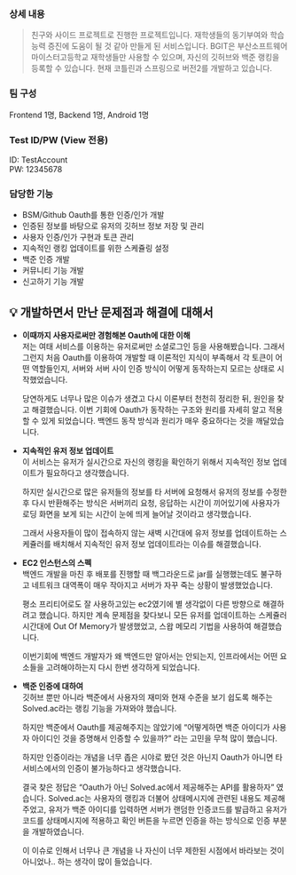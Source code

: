 ### 상세 내용
> 친구와 사이드 프로젝트로 진행한 프로젝트입니다. 재학생들의 동기부여와 학습 능력 증진에 도움이 될 것 같아 만들게 된 서비스입니다. BGIT은 부산소프트웨어마이스터고등학교 재학생들만 사용할 수 있으며, 자신의 깃허브와 백준 랭킹을 등록할 수 있습니다. 현재 코틀린과 스프링으로 버전2를 개발하고 있습니다.

### 팀 구성
Frontend 1명, Backend 1명, Android 1명

### Test ID/PW (View 전용)
ID: TestAccount <br>
PW: 12345678

### 담당한 기능
- BSM/Github Oauth를 통한 인증/인가 개발
- 인증된 정보를 바탕으로 유저의 깃허브 정보 저장 및 관리
- 사용자 인증/인가 구현과 토큰 관리
- 지속적인 랭킹 업데이트를 위한 스케쥴링 설정
- 백준 인증 개발
- 커뮤니티 기능 개발
- 신고하기 기능 개발

## 💡 개발하면서 만난 문제점과 해결에 대해서

- **이때까지 사용자로써만 경험해본 Oauth에 대한 이해**<br>
저는 여태 서비스를 이용하는 유저로써만 소셜로그인 등을 사용해봤습니다. 그래서 그런지 처음 Oauth를 이용하여 개발할 때 이론적인 지식이 부족해서 각 토큰이 어떤 역할들인지, 서버와 서버 사이 인증 방식이 어떻게 동작하는지 모르는 상태로 시작했었습니다.
    
    당연하게도 너무나 많은 이슈가 생겼고 다시 이론부터 천천히 정리한 뒤, 원인을 찾고 해결했습니다. 이번 기회에 Oauth가 동작하는 구조와 원리를 자세히 알고 적용할 수 있게 되었습니다. 백엔드 동작 방식과 원리가 매우 중요하다는 것을 깨달았습니다.
    

- **지속적인 유저 정보 업데이트**<br>
이 서비스는 유저가 실시간으로 자신의 랭킹을 확인하기 위해서 지속적인 정보 업데이트가 필요하다고 생각했습니다.
    
    하지만 실시간으로 많은 유저들의 정보를 타 서버에 요청해서 유저의 정보를 수정한 후 다시 반환해주는 방식은 서버끼리 요청, 응답하는 시간이 끼어있기에 사용자가 로딩 화면을 보게 되는 시간이 눈에 띄게 늘어날 것이라고 생각했습니다. 
    
    그래서 사용자들이 많이 접속하지 않는 새벽 시간대에 유저 정보를 업데이트하는 스케쥴러를 배치해서 지속적인 유저 정보 업데이트라는 이슈를 해결했습니다.
    
- **EC2 인스턴스의 스펙**<br>
백엔드 개발을 마친 후 배포를 진행할 때 백그라운드로 jar를 실행했는데도 불구하고 네트워크 대역폭이 매우 작아지고 서버가 자꾸 죽는 상황이 발생했었습니다.
    
    평소 프리티어로도 잘 사용하고있는 ec2였기에 별 생각없이 다른 방향으로 해결하려고 했습니다. 하지만 계속 문제점을 찾다보니 모든 유저를 업데이트하는 스케쥴러 시간대에 Out Of Memory가 발생했었고, 스왑 메모리 기법을 사용하여 해결했습니다. 
    
    이번기회에 백엔드 개발자가 왜 백엔드만 알아서는 안되는지, 인프라에서는 어떤 요소들을 고려해야하는지 다시 한번 생각하게 되었습니다.
    
- **백준 인증에 대하여**<br>
깃허브 뿐만 아니라 백준에서 사용자의 재미와 현재 수준을 보기 쉽도록 해주는 Solved.ac라는 랭킹 기능을 가져와야 했습니다.
    
    하지만 백준에서 Oauth를 제공해주지는 않았기에 “어떻게하면 백준 아이디가 사용자 아이디인 것을 증명해서 인증할 수 있을까?” 라는 고민을 무척 많이 했습니다. 
    
    하지만 인증이라는 개념을 너무 좁은 시야로 봤던 것은 아닌지 Oauth가 아니면 타 서비스에서의 인증이 불가능하다고 생각했습니다. 
    
    결국 찾은 정답은 “Oauth가 아닌 Solved.ac에서 제공해주는 API를 활용하자” 였습니다. Solved.ac는 사용자의 랭킹과 더불어 상태메시지에 관련된 내용도 제공해주었고, 유저가 백준 아이디를 입력하면 서버가 랜덤한 인증코드를 발급하고 유저가 코드를 상태메시지에 적용하고 확인 버튼을 누르면 인증을 하는 방식으로 인증 부분을 개발하였습니다. 
    
    이 이슈로 인해서 너무나 큰 개념을 나 자신이 너무 제한된 시점에서 바라보는 것이 아니었나.. 하는 생각이 많이 들었습니다.
